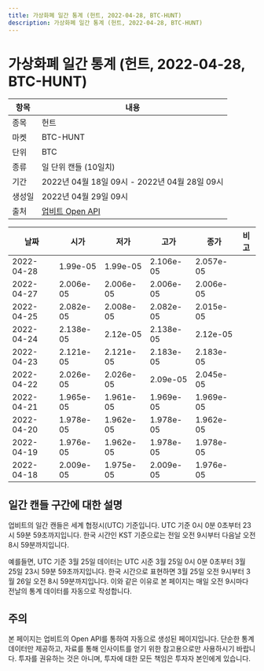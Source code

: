 ```yaml
---
title: 가상화폐 일간 통계 (헌트, 2022-04-28, BTC-HUNT)
description: 가상화폐 일간 통계 (헌트, 2022-04-28, BTC-HUNT)
---
```



가상화폐 일간 통계 (헌트, 2022-04-28, BTC-HUNT)
===

|항목|내용|
|--|--|
|종목|헌트|
|마켓|BTC-HUNT|
|단위|BTC|
|종류|일 단위 캔들 (10일치)|
|기간|2022년 04월 18일 09시 - 2022년 04월 28일 09시|
|생성일|2022년 04월 29일 09시|
|출처|[업비트 Open API](https://docs.upbit.com)|


|날짜|시가|저가|고가|종가|비고|
|--|--|--|--|--|--|
|2022-04-28|1.99e-05|1.99e-05|2.106e-05|2.057e-05|    |
|2022-04-27|2.006e-05|2.006e-05|2.006e-05|2.006e-05|    |
|2022-04-25|2.082e-05|2.008e-05|2.082e-05|2.015e-05|    |
|2022-04-24|2.138e-05|2.12e-05|2.138e-05|2.12e-05|    |
|2022-04-23|2.121e-05|2.121e-05|2.183e-05|2.183e-05|    |
|2022-04-22|2.026e-05|2.026e-05|2.09e-05|2.045e-05|    |
|2022-04-21|1.965e-05|1.961e-05|1.969e-05|1.969e-05|    |
|2022-04-20|1.978e-05|1.962e-05|1.978e-05|1.962e-05|    |
|2022-04-19|1.976e-05|1.962e-05|1.978e-05|1.978e-05|    |
|2022-04-18|2.009e-05|1.975e-05|2.009e-05|1.976e-05|    |


일간 캔들 구간에 대한 설명
---


업비트의 일간 캔들은 세계 협정시(UTC) 기준입니다. 
UTC 기준 0시 0분 0초부터 23시 59분 59초까지입니다. 
한국 시간인 KST 기준으로는 전일 오전 9시부터 다음날 오전 8시 59분까지입니다. 


예를들면, UTC 기준 3월 25일 데이터는 UTC 시준 3월 25일 0시 0분 0초부터 3월 25일 23시 59분 59초까지입니다. 
한국 시간으로 표현하면 3월 25일 오전 9시부터 3월 26일 오전 8시 59분까지입니다. 
이와 같은 이유로 본 페이지는 매일 오전 9시마다 전날의 통계 데이터를 자동으로 작성합니다. 


주의
---


본 페이지는 업비트의 Open API를 통하여 자동으로 생성된 페이지입니다. 
단순한 통계 데이터만 제공하고, 자료를 통해 인사이트를 얻기 위한 참고용으로만 사용하시기 바랍니다. 
투자를 권유하는 것은 아니며, 투자에 대한 모든 책임은 투자자 본인에게 있습니다. 
